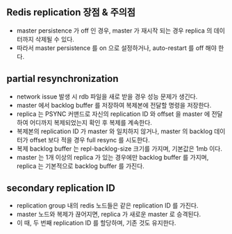 ## Redis replication 장점 & 주의점
- master persistence 가 off 인 경우, master 가 재시작 되는 경우 replica 의 데이터까지 삭제될 수 있다.
- 따라서 master persistence 를 on 으로 설정하거나, auto-restart 를 off 해야 한다.

## partial resynchronization
- network issue 발생 시 rdb 파일을 새로 받을 경우 성능 문제가 생긴다.
- master 에서 backlog buffer 를 저장하여 복제본에 전달할 명령을 저장한다.
- replica 는 PSYNC 커맨드로 자신의 replication ID 와 offset 을 master 에 전달하여 어디까지 복제되었는지 확인 후 복제를 계속한다.
- 복제본의 replication ID 가 master 와 일치하지 않거나, master 의 backlog 데이터가 offset 보다 적을 경우 full resync 를 시도한다.
- 복제 backlog buffer 는 repl-backlog-size 크기를 가지며, 기본값은 1mb 이다.
- master 는 1개 이상의 replica 가 있는 경우에만 backlog buffer 를 가지며, replica 는 기본적으로 backlog buffer 를 가진다.

## secondary replication ID
- replication group 내의 redis 노드들은 같은 replication ID 를 가진다.
- master 노드와 복제가 끊어지면, replica 가 새로운 master 로 승격된다.
- 이 때, 두 번째 replication ID 를 할당하며, 기존 것도 유지한다.
